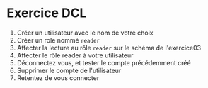 # Exercice DCL

1. Créer un utilisateur avec le nom de votre choix
2. Créer un role nommé `reader`
3. Affecter la lecture au rôle `reader` sur le schéma de l'exercice03
4. Affecter le rôle reader à votre utilisateur
5. Déconnectez vous, et tester le compte précédemment créé
6. Supprimer le compte de l'utilisateur
7. Retentez de vous connecter
